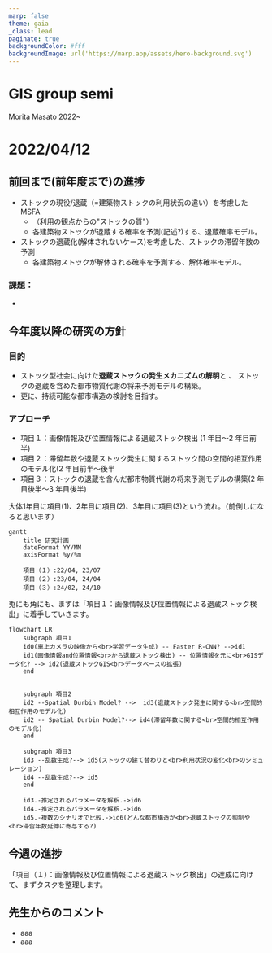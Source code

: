 ```yaml
---
marp: false
theme: gaia
_class: lead
paginate: true
backgroundColor: #fff
backgroundImage: url('https://marp.app/assets/hero-background.svg')
---
```


<!--
headingDivider: 1
-->
<!-- ![bg left:40% 80%](https://marp.app/assets/marp.svg) -->

# GIS group semi

Morita Masato
2022~

# 2022/04/12

## 前回まで(前年度まで)の進捗

- ストックの現役/退蔵（=建築物ストックの利用状況の違い）を考慮したMSFA
  - （利用の観点からの"ストックの質"）
  - 各建築物ストックが退蔵する確率を予測(記述?)する、退蔵確率モデル。
- ストックの退蔵化(解体されないケース)を考慮した、ストックの滞留年数の予測
  - 各建築物ストックが解体される確率を予測する、解体確率モデル。

### 課題：

-

## 今年度以降の研究の方針

### 目的

- ストック型社会に向けた**退蔵ストックの発生メカニズムの解明**と 、 ストックの退蔵を含めた都市物質代謝の将来予測モデルの構築。
- 更に、持続可能な都市構造の検討を目指す。

### アプローチ

- 項目１：画像情報及び位置情報による退蔵ストック検出 (1 年目～2 年目前半)
- 項目２：滞留年数や退蔵ストック発生に関するストック間の空間的相互作用のモデル化(2 年目前半～後半
- 項目３：ストックの退蔵を含んだ都市物質代謝の将来予測モデルの構築(2 年目後半～3 年目後半)

大体1年目に項目(1)、2年目に項目(2)、3年目に項目(3)という流れ。（前倒しになると思います）

```mermaid
gantt
    title 研究計画
    dateFormat YY/MM
    axisFormat %y/%m

    項目（１）:22/04, 23/07
    項目（２）:23/04, 24/04
    項目（３）:24/02, 24/10
```

兎にも角にも、まずは「項目１：画像情報及び位置情報による退蔵ストック検出」に着手していきます。

<!-- ```mermaid
gantt
    title 研究計画
    dateFormat YY/MM
    axisFormat %y/%m

    section 項目（１）
    環境構築・アルゴリズム理解    :a1 ,22/04,50d
    現地調査    :a2 ,22/05 ,10d
    アノテーション作業:a3 ,after a2 ,10d
``` -->

```mermaid
flowchart LR
    subgraph 項目1
    id0(車上カメラの映像から<br>学習データ生成) -- Faster R-CNN? -->id1
    id1(画像情報and位置情報<br>から退蔵ストック検出) -- 位置情報を元に<br>GISデータ化? --> id2(退蔵ストックGIS<br>データベースの拡張)
    end
    

    subgraph 項目2
    id2 --Spatial Durbin Model? -->  id3(退蔵ストック発生に関する<br>空間的相互作用のモデル化)
    id2 -- Spatial Durbin Model?--> id4(滞留年数に関する<br>空間的相互作用のモデル化)
    end

    subgraph 項目3
    id3 --乱数生成?--> id5(ストックの建て替わりと<br>利用状況の変化<br>のシミュレーション)
    id4 --乱数生成?--> id5
    end
    
    id3.-推定されるパラメータを解釈.->id6
    id4.-推定されるパラメータを解釈.->id6
    id5.-複数のシナリオで比較.->id6(どんな都市構造が<br>退蔵ストックの抑制や<br>滞留年数延伸に寄与する?)

```

## 今週の進捗

「項目（１）：画像情報及び位置情報による退蔵ストック検出」の達成に向けて、まずタスクを整理します。

## 先生からのコメント
- aaa
- aaa
